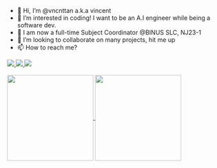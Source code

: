 - 👋 Hi, I’m @vncnttan a.k.a vincent
- 👀 I’m interested in coding! I want to be an A.I engineer while being a software dev.
- 🌱 I am now a full-time Subject Coordinator @BINUS SLC, NJ23-1
- 💞️ I’m looking to collaborate on many projects, hit me up
- 📫 How to reach me? 
<a target="_blank" href="https://www.linkedin.com/in/vincent-tanjaya/">
  <img src="https://img.shields.io/badge/LinkedIn-0077B5?style=for-the-badge&logo=linkedin&logoColor=white" />
</a>
<a target="_blank" href="https://www.instagram.com/vncnt_tan/">
  <img src="https://img.shields.io/badge/Instagram-E4405F?style=for-the-badge&logo=instagram&logoColor=white" />
</a>
<a target="_blank" href="mailto:vincent.tanjaya@binus.edu">
  <img src="https://img.shields.io/badge/Gmail-D14836?style=for-the-badge&logo=gmail&logoColor=white" />
</a>

<br />
<br />

<a href="https://github.com/anuraghazra/github-readme-stats">
  <img height=200 align="center" src="https://github-readme-stats.vercel.app/api?username=vncnttan" />
</a>
<a href="https://github.com/anuraghazra/convoychat">
  <img height=200 align="center" src="https://github-readme-stats.vercel.app/api/top-langs?username=vncnttan&layout=compact&langs_count=10&card_width=320" />
</a>

 


<!---
vncnttan/vncnttan is a ✨ special ✨ repository because its `README.md` (this file) appears on your GitHub profile.
You can click the Preview link to take a look at your changes.
--->


